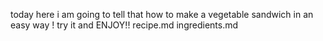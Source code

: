 today here i am going to tell that how to make a vegetable sandwich in an easy way !
try it and ENJOY!!
recipe.md
ingredients.md
